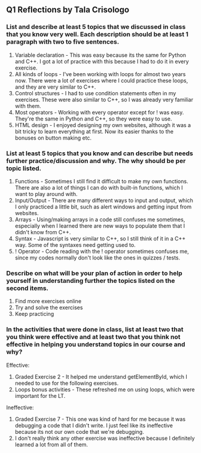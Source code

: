 ## Q1 Reflections by Tala Crisologo

### List and describe at least 5 topics that we discussed in class that you know very well. Each description should be at least 1 paragraph with two to five sentences.
1. Variable declaration - This was easy because its the same for Python and C++. I got a lot of practice with this because I had to do it in every exercise.
2. All kinds of loops - I've been working with loops for almost two years now. There were a lot of exercises where I could practice these loops, and they are very similar to C++.
3. Control structures - I had to use condition statements often in my exercises. These were also similar to C++, so I was already very familiar with them.
4. Most operators - Working with every operator except for ! was easy. They're the same in Python and C++, so they were easy to use.
5. HTML design - I enjoyed designing my own websites, although it was a bit tricky to learn everything at first. Now its easier thanks to the bonuses on button making etc.
   
### List at least 5 topics that you know and can describe but needs further practice/discussion and why. The why should be per topic listed.  
1. Functions - Sometimes I still find it difficult to make my own functions. There are also a lot of things I can do with built-in functions, which I want to play around with.
2. Input/Output - There are many different ways to input and output, which I only practiced a little bit, such as alert windows and getting input from websites.
3. Arrays - Using/making arrays in a code still confuses me sometimes, especially when I learned there are new ways to populate them that I didn't know from C++.
4. Syntax - Javascript is very similar to C++, so I still think of it in a C++ way. Some of the syntaxes need getting used to.
5. ! Operator - Code reading with the ! operator sometimes confuses me, since my codes normally don't look like the ones in quizzes / tests.
   
### Describe on what will be your plan of action in order to help yourself in understanding further the topics listed on the second items.
1. Find more exercises online
2. Try and solve the exercises
3. Keep practicing

### In the activities that were done in class, list at least two that you think were effective and at least two that you think not effective in helping you understand topics in our course and why?
Effective:
1. Graded Exercise 2 - It helped me understand getElementById, which I needed to use for the following exercises.
2. Loops bonus activities - These refreshed me on using loops, which were important for the LT.

Ineffective:
1. Graded Exercise 7 - This one was kind of hard for me because it was debugging a code that I didn't write. I just feel like its ineffective because its not our own code that we're debugging.
2. I don't really think any other exercise was ineffective because I definitely learned a lot from all of them.
